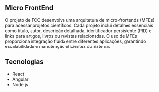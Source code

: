 ## Micro FrontEnd
O projeto de TCC desenvolve uma arquitetura de micro-frontends (MFEs) para acessar projetos científicos. Cada projeto inclui detalhes essenciais como título, autor, descrição detalhada, identificador persistente (PID) e links para artigos, livros ou revistas relacionadas. O uso de MFEs proporciona integração fluida entre diferentes aplicações, garantindo escalabilidade e manutenção eficientes do sistema.

## Tecnologias
- React
- Angular
- Node js